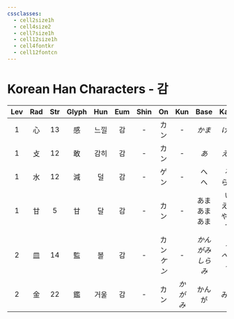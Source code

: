 ```yaml
---
cssclasses:
  - cell2size1h
  - cell4size2
  - cell7size1h
  - cell12size1h
  - cell4fontkr
  - cell12fontcn
---
```


# Korean Han Characters - 감

| Lev | Rad | Str | Glyph | Hun | Eum | Shin |     On     |  Kun  |       Base        |      Kana      | Simp |     Man      |  Can  |
| :-: | :-: | :-: | :---: | :-: | :-: | :--: | :--------: | :---: | :---------------: | :------------: | :--: | :----------: | :---: |
|  1  |  心  | 13  |   感   | 느낄  |  감  |  -   |     カン     |   -   |       *かま*        |      *ける*      |  -   |     gǎn      | gam2  |
|  1  |  攴  | 12  |   敢   | 감히  |  감  |  -   |     カン     |   -   |        *あ*        |      *えて*      |  -   |     gǎn      | gam2  |
|  1  |  水  | 12  |   減   |  덜  |  감  |  -   |     ゲン     |   -   |      へ<br>へ       |    る<br>らす     |  减   |     jiǎn     | gaam2 |
|  1  |  甘  |  5  |   甘   |  달  |  감  |  -   |     カン     |   -   |  あま<br>あま<br>あま   | い<br>える<br>やかす |  -   |     gān      | gam1  |
|  2  |  皿  | 14  |   監   |  볼  |  감  |  -   | カン<br>*ケン* |   -   | *かんがみ<br>しら<br>み* | *る<br>べる<br>る* |  监   | jiān<br>jiàn | gaam1 |
|  2  |  金  | 22  |   鑑   | 거울  |  감  |  -   |     カン     | *かがみ* |        かんが        |       みる       |  鉴   |     jiàn     | gaam3 |
